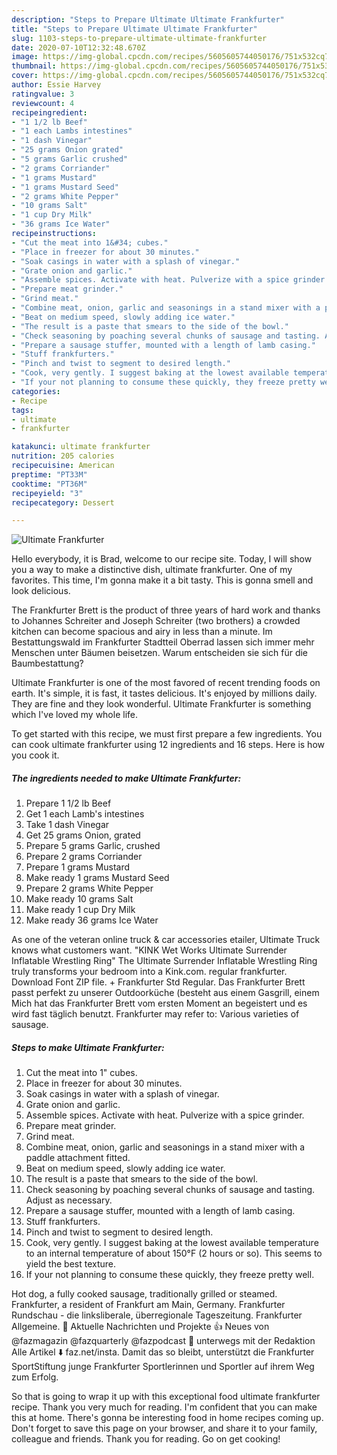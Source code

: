 ```yaml
---
description: "Steps to Prepare Ultimate Ultimate Frankfurter"
title: "Steps to Prepare Ultimate Ultimate Frankfurter"
slug: 1103-steps-to-prepare-ultimate-ultimate-frankfurter
date: 2020-07-10T12:32:48.670Z
image: https://img-global.cpcdn.com/recipes/5605605744050176/751x532cq70/ultimate-frankfurter-recipe-main-photo.jpg
thumbnail: https://img-global.cpcdn.com/recipes/5605605744050176/751x532cq70/ultimate-frankfurter-recipe-main-photo.jpg
cover: https://img-global.cpcdn.com/recipes/5605605744050176/751x532cq70/ultimate-frankfurter-recipe-main-photo.jpg
author: Essie Harvey
ratingvalue: 3
reviewcount: 4
recipeingredient:
- "1 1/2 lb Beef"
- "1 each Lambs intestines"
- "1 dash Vinegar"
- "25 grams Onion grated"
- "5 grams Garlic crushed"
- "2 grams Corriander"
- "1 grams Mustard"
- "1 grams Mustard Seed"
- "2 grams White Pepper"
- "10 grams Salt"
- "1 cup Dry Milk"
- "36 grams Ice Water"
recipeinstructions:
- "Cut the meat into 1&#34; cubes."
- "Place in freezer for about 30 minutes."
- "Soak casings in water with a splash of vinegar."
- "Grate onion and garlic."
- "Assemble spices. Activate with heat. Pulverize with a spice grinder."
- "Prepare meat grinder."
- "Grind meat."
- "Combine meat, onion, garlic and seasonings in a stand mixer with a paddle attachment fitted."
- "Beat on medium speed, slowly adding ice water."
- "The result is a paste that smears to the side of the bowl."
- "Check seasoning by poaching several chunks of sausage and tasting. Adjust as necessary."
- "Prepare a sausage stuffer, mounted with a length of lamb casing."
- "Stuff frankfurters."
- "Pinch and twist to segment to desired length."
- "Cook, very gently. I suggest baking at the lowest available temperature to an internal temperature of about 150°F (2 hours or so). This seems to yield the best texture."
- "If your not planning to consume these quickly, they freeze pretty well."
categories:
- Recipe
tags:
- ultimate
- frankfurter

katakunci: ultimate frankfurter 
nutrition: 205 calories
recipecuisine: American
preptime: "PT33M"
cooktime: "PT36M"
recipeyield: "3"
recipecategory: Dessert

---
```



![Ultimate Frankfurter](https://img-global.cpcdn.com/recipes/5605605744050176/751x532cq70/ultimate-frankfurter-recipe-main-photo.jpg)

Hello everybody, it is Brad, welcome to our recipe site. Today, I will show you a way to make a distinctive dish, ultimate frankfurter. One of my favorites. This time, I'm gonna make it a bit tasty. This is gonna smell and look delicious.

The Frankfurter Brett is the product of three years of hard work and thanks to Johannes Schreiter and Joseph Schreiter (two brothers) a crowded kitchen can become spacious and airy in less than a minute. Im Bestattungswald im Frankfurter Stadtteil Oberrad lassen sich immer mehr Menschen unter Bäumen beisetzen. Warum entscheiden sie sich für die Baumbestattung?

Ultimate Frankfurter is one of the most favored of recent trending foods on earth. It's simple, it is fast, it tastes delicious. It's enjoyed by millions daily. They are fine and they look wonderful. Ultimate Frankfurter is something which I've loved my whole life.


To get started with this recipe, we must first prepare a few ingredients. You can cook ultimate frankfurter using 12 ingredients and 16 steps. Here is how you cook it.

<!--inarticleads1-->

##### The ingredients needed to make Ultimate Frankfurter:

1. Prepare 1 1/2 lb Beef
1. Get 1 each Lamb&#39;s intestines
1. Take 1 dash Vinegar
1. Get 25 grams Onion, grated
1. Prepare 5 grams Garlic, crushed
1. Prepare 2 grams Corriander
1. Prepare 1 grams Mustard
1. Make ready 1 grams Mustard Seed
1. Prepare 2 grams White Pepper
1. Make ready 10 grams Salt
1. Make ready 1 cup Dry Milk
1. Make ready 36 grams Ice Water


As one of the veteran online truck &amp; car accessories etailer, Ultimate Truck knows what customers want. &#34;KINK Wet Works Ultimate Surrender Inflatable Wrestling Ring&#34; The Ultimate Surrender Inflatable Wrestling Ring truly transforms your bedroom into a Kink.com. regular frankfurter. Download Font ZIP file. + Frankfurter Std Regular. Das Frankfurter Brett passt perfekt zu unserer Outdoorküche (besteht aus einem Gasgrill, einem Mich hat das Frankfurter Brett vom ersten Moment an begeistert und es wird fast täglich benutzt. Frankfurter may refer to: Various varieties of sausage. 

<!--inarticleads2-->

##### Steps to make Ultimate Frankfurter:

1. Cut the meat into 1&#34; cubes.
1. Place in freezer for about 30 minutes.
1. Soak casings in water with a splash of vinegar.
1. Grate onion and garlic.
1. Assemble spices. Activate with heat. Pulverize with a spice grinder.
1. Prepare meat grinder.
1. Grind meat.
1. Combine meat, onion, garlic and seasonings in a stand mixer with a paddle attachment fitted.
1. Beat on medium speed, slowly adding ice water.
1. The result is a paste that smears to the side of the bowl.
1. Check seasoning by poaching several chunks of sausage and tasting. Adjust as necessary.
1. Prepare a sausage stuffer, mounted with a length of lamb casing.
1. Stuff frankfurters.
1. Pinch and twist to segment to desired length.
1. Cook, very gently. I suggest baking at the lowest available temperature to an internal temperature of about 150°F (2 hours or so). This seems to yield the best texture.
1. If your not planning to consume these quickly, they freeze pretty well.


Hot dog, a fully cooked sausage, traditionally grilled or steamed. Frankfurter, a resident of Frankfurt am Main, Germany. Frankfurter Rundschau - die linksliberale, überregionale Tageszeitung. Frankfurter Allgemeine. 📰 Aktuelle Nachrichten und Projekte 👍 Neues von @fazmagazin @fazquarterly @fazpodcast 🛵 unterwegs mit der Redaktion Alle Artikel ⬇️ faz.net/insta. Damit das so bleibt, unterstützt die Frankfurter SportStiftung junge Frankfurter Sportlerinnen und Sportler auf ihrem Weg zum Erfolg. 

So that is going to wrap it up with this exceptional food ultimate frankfurter recipe. Thank you very much for reading. I'm confident that you can make this at home. There's gonna be interesting food in home recipes coming up. Don't forget to save this page on your browser, and share it to your family, colleague and friends. Thank you for reading. Go on get cooking!
